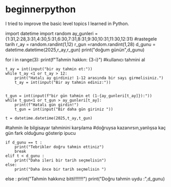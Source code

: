 # beginnerpython
I tried to improve the basic level topics I learned in Python.

import datetime
import random
ay_gunleri = {1:31,2:28,3:31,4:30,5:31,6:30,7:31,8:31,9:30,10:31,11:30,12:31}
#rastegele tarih 
r_ay = random.randint(1,12)
r_gun =random.randint(1,28)
d_gunu = datetime.datetime(2025,r_ay,r_gun)
print("doğum günün",d_gunu)

for i in range(3):
    print(f"Tahmin hakkın: {3-i}")
#kullanıcı tahmini al 
    
    t_ay = int(input("bir ay tahmin et:"))
    while t_ay <1 or t_ay > 12:
        print("Hatalı ay girdiniz! 1-12 arasında bir sayı girmelisiniz.")
        t_ay = int(input("Bir ay tahmin ediniz:"))
    
    
    t_gun = int(input(f"bir gün tahmin et (1-{ay_gunleri[t_ay]}):"))
    while t_gun<1 or t_gun > ay_gunleri[t_ay]:
        print(f"Hatalı gün girdin!")
        t_gun = int(input("Bir daha gün giriniz "))

    t = datetime.datetime(2025,t_ay,t_gun)

#tahmin ile bilgisayar tahminini karşılama 
#doğruysa kazanırsın,yanlışsa kaç gün fark olduğunu gösterip ipucu 

    if d_gunu == t :
        print("Tebrikler doğru tahmin ettiniz")
        break
    elif t < d_gunu :
        print("Daha ileri bir tarih seçmelisin")
    else:
        print("Daha önce bir tarih seçmelisin ")
else :
        print("Tahmin hakkınız bitti!!!!!!!")
        print("Doğru tahmin uydu :",d_gunu)
        


